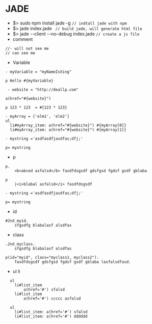# JADE
- $> sudo npm install jade -g
```// indtall jade with npm```
- $> jade index.jade 
``` // build jade, will generate html file```
- $> jade --client --no-debug index.jade 
```// create a js file```
- comment
```
//- will not see me
// can see me
```
- Variable
```
- myVariable = "myNameIsXing"
            
p Hello #{myVariable}

 - website = "http://deallp.com"

a(href="#{website}")

p 123 * 123  = #{123 * 123}

- myArray = ['elm1', 'elm2']
ul
  li#myArray_item: a(href="#{website}") #{myArray[0]}
  li#myArray_item: a(href="#{website}") #{myArray[1]}
                
- mystring ='asdfasdfjasdfas;dfj;'

p= mystring
```


- p 
```
p.
    <b>abced asfalsd</b> fasdfdsgsdf gdsfgsd fgdsf gsdf gblaba 
    
p
    |<i>blabal asfalsd</i> fasdfdsgsdf 

- mystring ='asdfasdfjasdfas;dfj;'

p= mystring

```
- id
```
#2nd_myid.
    sfgsdfg blabalasf alsdfas 
```
- class
```
.2nd_myclass.
    sfgsdfg blabalasf alsdfas 
```
```
p(id="myid", class="myclass1, myclass2").
    fasdfdsgsdf gdsfgsd fgdsf gsdf gblaba lasfalsdfasd.
```
- ul li
```
  ul
    li#list_item 
        a(href='#') sfalsd
    li#list_item 
        a(href='#') ccccc asfalsd

  ul
    li#list_item: a(href='#') sfalsd
    li#list_item: a(href='#') dddddd
```
